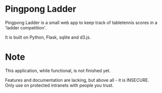 Pingpong Ladder
===============

Pingpong Ladder is a small web app to keep track of tabletennis scores in a 'ladder competition'.

It is built on Python, Flask, sqlite and d3.js.


Note
====
This application, while functional, is not finished yet.

Features and documentation are lacking, but above all - it is INSECURE.
Only use on protected intranets with people you trust.
